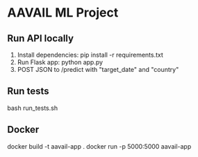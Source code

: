 
# AAVAIL ML Project

## Run API locally
1. Install dependencies:
   pip install -r requirements.txt
2. Run Flask app:
   python app.py
3. POST JSON to /predict with "target_date" and "country"

## Run tests
bash run_tests.sh

## Docker
docker build -t aavail-app .
docker run -p 5000:5000 aavail-app

